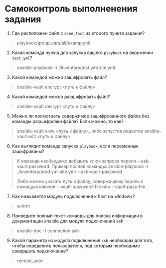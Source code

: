 # Самоконтроль выполненения задания

1. Где расположен файл с `some_fact` из второго пункта задания?
> playbook/group_vars/all/examp.yml

2. Какая команда нужна для запуска вашего `playbook` на окружении `test.yml`?
> ansible-playbook -i ./inventory/test.yml site.yml 

3. Какой командой можно зашифровать файл?
> ansible-vault encrypt <путь к файлу>

4. Какой командой можно расшифровать файл?
> ansible-vault decrypt <путь к файлу>

5. Можно ли посмотреть содержимое зашифрованного файла без команды расшифровки файла? Если можно, то как?
> ansible-vault view <путь к файлу>, либо запустив редактор ansible-vault edit <путь к файлу>

6. Как выглядит команда запуска `playbook`, если переменные зашифрованы?
> К команде необходимо добавить ключ запроса пароля --ask-vault-password. 
> Пример полной команды:
>   ansible-playbook -i ./inventory/prod.yml site.yml --ask-vault-password
>
> Либо можно указать путь к файлу, содержащему пароль с помощью ключей --vault-password-file или --vault-pass-file

7. Как называется модуль подключения к host на windows?
> winrm

8. Приведите полный текст команды для поиска информации в документации ansible для модуля подключений ssh
> ansible-doc -t connection  ssh

9. Какой параметр из модуля подключения `ssh` необходим для того, чтобы определить пользователя, под которым необходимо совершать подключение?
> remote_user